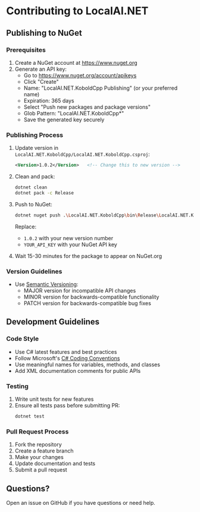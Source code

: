 # Contributing to LocalAI.NET

## Publishing to NuGet

### Prerequisites
1. Create a NuGet account at https://www.nuget.org
2. Generate an API key:
   - Go to https://www.nuget.org/account/apikeys
   - Click "Create"
   - Name: "LocalAI.NET.KoboldCpp Publishing" (or your preferred name)
   - Expiration: 365 days
   - Select "Push new packages and package versions"
   - Glob Pattern: "LocalAI.NET.KoboldCpp*"
   - Save the generated key securely

### Publishing Process
1. Update version in `LocalAI.NET.KoboldCpp/LocalAI.NET.KoboldCpp.csproj`:
   ```xml
   <Version>1.0.2</Version>   <!-- Change this to new version -->
   ```

2. Clean and pack:
   ```bash
   dotnet clean
   dotnet pack -c Release
   ```

3. Push to NuGet:
   ```bash
   dotnet nuget push .\LocalAI.NET.KoboldCpp\bin\Release\LocalAI.NET.KoboldCpp.1.0.2.nupkg --api-key YOUR_API_KEY --source https://api.nuget.org/v3/index.json
   ```
   Replace:
   - `1.0.2` with your new version number
   - `YOUR_API_KEY` with your NuGet API key

4. Wait 15-30 minutes for the package to appear on NuGet.org

### Version Guidelines
- Use [Semantic Versioning](https://semver.org/):
  - MAJOR version for incompatible API changes
  - MINOR version for backwards-compatible functionality
  - PATCH version for backwards-compatible bug fixes

## Development Guidelines

### Code Style
- Use C# latest features and best practices
- Follow Microsoft's [C# Coding Conventions](https://docs.microsoft.com/en-us/dotnet/csharp/fundamentals/coding-style/coding-conventions)
- Use meaningful names for variables, methods, and classes
- Add XML documentation comments for public APIs

### Testing
1. Write unit tests for new features
2. Ensure all tests pass before submitting PR:
   ```bash
   dotnet test
   ```

### Pull Request Process
1. Fork the repository
2. Create a feature branch
3. Make your changes
4. Update documentation and tests
5. Submit a pull request

## Questions?
Open an issue on GitHub if you have questions or need help.
